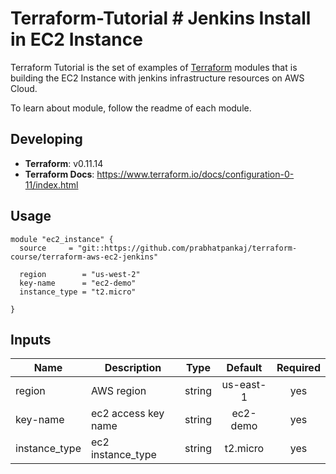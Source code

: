 # Terraform-Tutorial # Jenkins Install in EC2 Instance


Terraform Tutorial is the set of examples of [Terraform](https://www.terraform.io/) modules that is building the EC2 Instance with jenkins
infrastructure resources on AWS Cloud.

To learn about module, follow the readme of each module.

## Developing

- **Terraform**: v0.11.14
- **Terraform Docs**: https://www.terraform.io/docs/configuration-0-11/index.html

## Usage

```hcl
module "ec2_instance" {
  source     = "git::https://github.com/prabhatpankaj/terraform-course/terraform-aws-ec2-jenkins"

  region        = "us-west-2"
  key-name      = "ec2-demo"
  instance_type = "t2.micro"

}
```

## Inputs

| Name | Description | Type | Default | Required |
|------|-------------|:----:|:-----:|:-----:|
| region | AWS region | string | us-east-1 | yes |
| key-name | ec2 access key name | string | ec2-demo | yes |
| instance_type | ec2 instance_type | string | t2.micro | yes |

